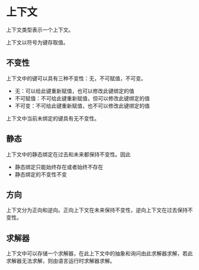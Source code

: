 # 上下文

上下文类型表示一个上下文。

上下文以符号为键存取值。

## 不变性

上下文中的键可以具有三种不变性：无，不可赋值，不可变。

- 无：可以给此键重新赋值，也可以修改此键绑定的值
- 不可赋值：不可给此键重新赋值，但可以修改此键绑定的值
- 不可变：不可给此键重新赋值，也不可以修改此键绑定的值

上下文中当前未绑定的键具有无不变性。

## 静态

上下文中的静态绑定在过去和未来都保持不变性。因此

- 静态绑定只能始终存在或者始终不存在
- 静态绑定的不变性不变

## 方向

上下文分为正向和逆向。正向上下文在未来保持不变性，逆向上下文在过去保持不变性。

## 求解器

上下文中可以存储一个求解器，在此上下文中的抽象和询问由此求解器求解，若此求解器无法求解，则由语言运行时求解器求解。
